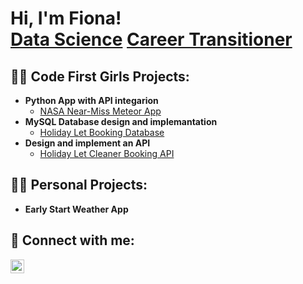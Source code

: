 <h1>Hi, I'm Fiona! <br/><a href="https://github.com/FDM-UK">Data Science</a> <a href="https://www.linkedin.com/in/f-douglas-mullett">Career Transitioner</a> </h1>

<h2>👩‍💻 Code First Girls Projects:</h2>

- <b>Python App with API integarion</b>
  - [NASA Near-Miss Meteor App](https://github.com/FDM-UK/Nasa-Meteor-App)
- <b>MySQL Database design and implemantation </b>
  - [Holiday Let Booking Database](https://github.com/FDM-UK/Holiday-Let-Booking-DB)
- <b>Design and implement an API</b>
  - [Holiday Let Cleaner Booking API](https://github.com/FDM-UK/Holiday-Cleaner-Booking-API)

<h2>👩‍💻 Personal Projects:</h2>

- <b>Early Start Weather App</b>


<h2> 🤳 Connect with me:</h2>

[<img align="left" alt="FionaDouglas-Mullett | LinkedIn" width="22px" src="https://cdn.jsdelivr.net/npm/simple-icons@v3/icons/linkedin.svg" />][linkedin]

[linkedin]: https://www.linkedin.com/in/f-douglas-mullett



<!--

